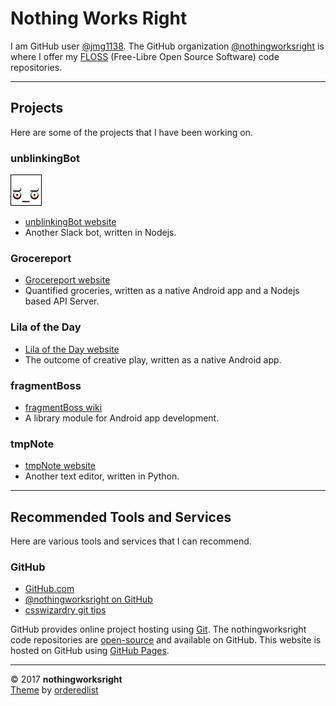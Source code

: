 # Nothing Works Right  

I am GitHub user [@jmg1138](https://github.com/jmg1138). The GitHub organization [@nothingworksright](https://github.com/nothingworksright) is where I offer my [FLOSS](https://www.gnu.org/philosophy/floss-and-foss.en.html) (Free-Libre Open Source Software) code repositories.  

___

## Projects  

Here are some of the projects that I have been working on.  

### unblinkingBot  
![unblinkingBot logo](img/unblinkingbot_50x50.png)
- [unblinkingBot website](https://www.unblinkingBot.com)
- Another Slack bot, written in Nodejs.

### Grocereport  
- [Grocereport website](http://www.Grocereport.com)  
- Quantified groceries, written as a native Android app and a Nodejs based API Server.  

### Lila of the Day  
- [Lila of the Day website](http://www.LilaOfTheDay.com)  
- The outcome of creative play, written as a native Android app.  

### fragmentBoss  
- [fragmentBoss wiki](https://github.com/nothingworksright/fragmentBoss/wiki)  
- A library module for Android app development.  

### tmpNote  
- [tmpNote website](http://tmpnote.com/)  
- Another text editor, written in Python.  

___

## Recommended Tools and Services  

Here are various tools and services that I can recommend.  

### GitHub  

- [GitHub.com](https://github.com/)  
- [@nothingworksright on GitHub](https://github.com/nothingworksright)  
- [csswizardry git tips](https://github.com/csswizardry/csswizardry.github.com/issues/66)  

GitHub provides online project hosting using [Git](https://github.com/git). The nothingworksright code repositories are [open-source](https://github.com/open-source) and available on GitHub. This website is hosted on GitHub using [GitHub Pages](https://pages.github.com/).  

___

&copy; 2017 __nothingworksright__  
[Theme](https://github.com/orderedlist/minimal) by [orderedlist](https://github.com/orderedlist)  
